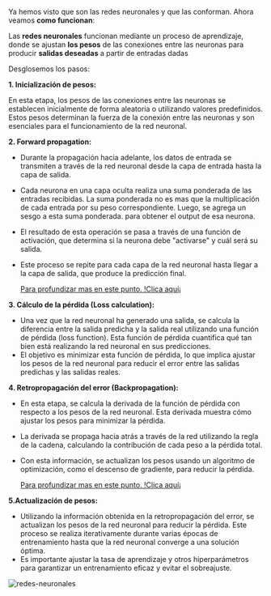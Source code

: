 Ya hemos visto que son las redes neuronales y que las conforman. Ahora veamos **como funcionan**: 

Las **redes neuronales** funcionan mediante un proceso de aprendizaje, donde se ajustan **los pesos** de las conexiones entre las neuronas para producir **salidas deseadas** a partir de entradas dadas

Desglosemos los pasos:

**1. Inicialización de pesos:** 

En esta etapa, los pesos de las conexiones entre las neuronas se establecen inicialmente de forma aleatoria o utilizando valores predefinidos. Estos pesos determinan la fuerza de la conexión entre las neuronas y son esenciales para el funcionamiento de la red neuronal.


      
**2. Forward propagation:** 

   - Durante la propagación hacia adelante, los datos de entrada se transmiten a través de la red neuronal desde la capa de entrada hasta la capa de salida.
   - Cada neurona en una capa oculta realiza una suma ponderada de las entradas recibidas. La suma ponderada no es mas que la multiplicación de cada entrada por su peso correspondiente. Luego, se agrega un sesgo a esta suma ponderada. para obtener el output de esa neurona.
   - El resultado de esta operación se pasa a través de una función de activación, que determina si la neurona debe "activarse" y cuál será su salida.
   - Este proceso se repite para cada capa de la red neuronal hasta llegar a la capa de salida, que produce la predicción final.
     
     [Para profundizar mas en este punto. !Clica aquí¡](/ESP/paso2.md)
     
**3. Cálculo de la pérdida (Loss calculation):**

   - Una vez que la red neuronal ha generado una salida, se calcula la diferencia entre la salida predicha y la salida real utilizando una función de pérdida (loss function). Esta función de pérdida cuantifica qué tan bien está realizando la red neuronal en sus predicciones.
   - El objetivo es minimizar esta función de pérdida, lo que implica ajustar los pesos de la red neuronal para reducir el error entre las salidas predichas y las salidas reales.

     
**4. Retropropagación del error (Backpropagation):** 

- En esta etapa, se calcula la derivada de la función de pérdida con respecto a los pesos de la red neuronal. Esta derivada muestra cómo ajustar los pesos para minimizar la pérdida.
- La derivada se propaga hacia atrás a través de la red utilizando la regla de la cadena, calculando la contribución de cada peso a la pérdida total.
- Con esta información, se actualizan los pesos usando un algoritmo de optimización, como el descenso de gradiente, para reducir la pérdida.
     
     [Para profundizar mas en este punto. !Clica aquí¡](/ESP/paso4.md)
     
**5.Actualización de pesos:** 

   - Utilizando la información obtenida en la retropropagación del error, se actualizan los pesos de la red neuronal para reducir la pérdida. Este proceso se realiza iterativamente durante varias épocas de entrenamiento hasta que la red neuronal converge a una solución óptima.
   - Es importante ajustar la tasa de aprendizaje y otros hiperparámetros para garantizar un entrenamiento eficaz y evitar el sobreajuste.

![redes-neuronales](https://github.com/ManuelMorenoNeria/NeuralNetworks/assets/114908218/8920a051-1826-4185-a2eb-27cf05ccbb6a)

